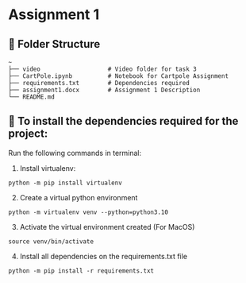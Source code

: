 # Assignment 1


## 📁 Folder Structure

```
~
├── video                   # Video folder for task 3
├── CartPole.ipynb          # Notebook for Cartpole Assignment
├── requirements.txt        # Dependencies required
├── assignment1.docx        # Assignment 1 Description
└── README.md
```


## 📌 To install the dependencies required for the project:
Run the following commands in terminal:

1. Install virtualenv:
```console
python -m pip install virtualenv
```

2. Create a virtual python environment
```console
python -m virtualenv venv --python=python3.10
```

3. Activate the virtual environment created (For MacOS)

```console
source venv/bin/activate
```

4. Install all dependencies on the requirements.txt file
```console
python -m pip install -r requirements.txt
```
